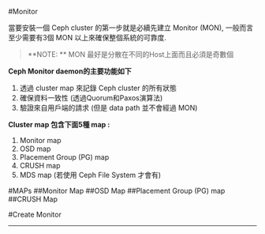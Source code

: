 #Monitor

當要安裝一個 Ceph cluster 的第一步就是必續先建立 Monitor (MON), 一般而言至少需要有3個 MON 以上來確保整個系統的可靠度.

 >**NOTE: ** MON 最好是分散在不同的Host上面而且必須是奇數個

**Ceph Monitor daemon的主要功能如下**
1. 透過 cluster map 來記錄 Ceph cluster 的所有狀態
2. 確保資料一致性 (透過Quorum和Paxos演算法)
3. 驗證來自用戶端的請求 (但是 data path 並不會經過 MON)

**Cluster map 包含下面5種 map :**
1. Monitor map
2. OSD map
3. Placement Group (PG) map
4. CRUSH map
5. MDS map (若使用 Ceph File System 才會有)


#MAPs
##Monitor Map
##OSD Map
##Placement Group (PG) map
##CRUSH Map


#Create Monitor

-----
